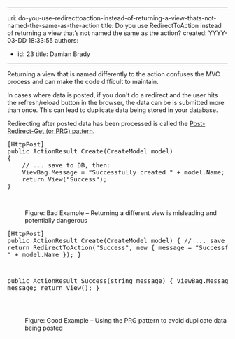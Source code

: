 

---
uri: do-you-use-redirecttoaction-instead-of-returning-a-view-thats-not-named-the-same-as-the-action
title: Do you use RedirectToAction instead of returning a view that’s not named the same as the action?
created: YYYY-03-DD 18:33:55
authors:
  - id: 23
    title: Damian Brady
---




<span class='intro'> <p>Returning a view that is named differently to the action confuses the MVC process and can make the code difficult to maintain.</p> </span>

<p>In cases where data is posted, if you don't do a redirect and the user hits the refresh/reload button in the browser, the data can be is submitted more than once. This can lead to duplicate data being stored in your database.</p><p>Redirecting after posted data has been processed is called the 
   <a href="http&#58;//en.wikipedia.org/wiki/Post/Redirect/Get">Post-Redirect-Get (or PRG) pattern</a>.</p>
   
<dl class="badImage"><dt><div class="greyBox"><pre>[HttpPost]
public ActionResult Create(CreateModel model)
&#123;
    // ... save to DB, then&#58;
    ViewBag.Message = &quot;Successfully created &quot; + model.Name;
    return View(&quot;Success&quot;);
&#125;

</pre></div></dt><dd>Figure&#58; Bad Example – Returning a different view is misleading and potentially dangerous</dd></dl><dl class="goodImage"><dt><div class="greyBox"><pre>[HttpPost]
public ActionResult Create(CreateModel model)
&#123;
    // ... save to DB, then&#58;
    return RedirectToAction(&quot;Success&quot;, new &#123; message = &quot;Successfully created &quot; + model.Name &#125;);
&#125;

public ActionResult Success(string message)
&#123;
    ViewBag.Message = message;
    return View();
&#125;

</pre></div></dt><dd>Figure&#58; Good Example – Using the PRG pattern to avoid duplicate data being posted</dd></dl>



